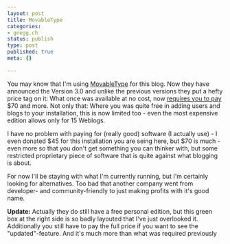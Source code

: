 ```yaml
---
layout: post
title: MovableType
categories:
- gnegg.ch
status: publish
type: post
published: true
meta: {}

---
```

<p>You may know that I'm using <a href="http://www.movabletype.org">MovableType</a> for this blog. Now they have announced the Version 3.0 and unlike the previous versions they put a hefty price tag on it: What once was available at no cost, now <a href="http://secure.sixapart.com/">requires you to pay</a> $70 and more. Not only that: Where you was quite free in adding users and blogs to your installation, this is now limited too - even the most expensive edition allows only for 15 Weblogs.
</p>
<p>I have no problem with paying for (really good) software (I actually use) - I even donated $45 for this installation you are seing here, but $70 is much - even more so that you don't get something you can thinker with, but some restricted proprietary piece of software that is quite against what blogging is about.</p>
<p>For now I'll be staying with what I'm currently running, but I'm certainly looking for alternatives. Too bad that another company went from developer- and community-friendly to just making profits with it's good name.
</p>
<p><b>Update:</b> Actually they do still have a free personal edition, but this green box at the right side is so badly layouted that I've just overlooked it. Additionally you still have to pay the full price if you want to see the "updated"-feature. And it's much more than what was required previously</p>
